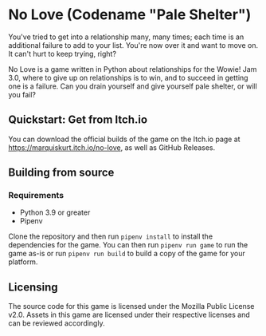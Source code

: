 # No Love (Codename "Pale Shelter")

You've tried to get into a relationship many, many times; each time is an additional failure to add to your list. You're now over it and want to move on. It can't hurt to keep trying, right?

No Love is a game written in Python about relationships for the Wowie! Jam 3.0, where to give up on relationships is to win, and to succeed in getting one is a failure. Can you drain yourself and give yourself pale shelter, or will you fail?

## Quickstart: Get from Itch.io

You can download the official builds of the game on the Itch.io page at https://marquiskurt.itch.io/no-love, as well as GitHub Releases.

## Building from source

### Requirements

- Python 3.9 or greater
- Pipenv

Clone the repository and then run `pipenv install` to install the dependencies for the game. You can then run `pipenv run game` to run the game as-is or run `pipenv run build` to build a copy of the game for your platform.

## Licensing

The source code for this game is licensed under the Mozilla Public License v2.0. Assets in this game are licensed under their respective licenses and can be reviewed accordingly.